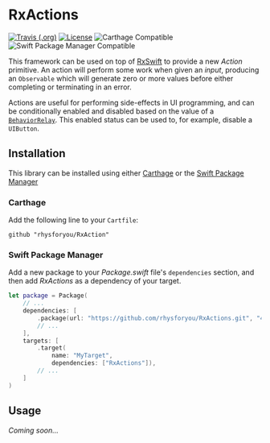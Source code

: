 # RxActions

[![Travis (.org)](https://img.shields.io/travis/rhysforyou/RxActions.svg?style=flat-square)](https://travis-ci.org/rhysforyou/RxActions) [![License](https://img.shields.io/badge/license-MIT-blue.svg?style=flat-square)](https://github.com/rhysforyou/RxActions/blob/master/LICENSE) ![Carthage Compatible](https://img.shields.io/badge/carthage-compatible-blue.svg?style=flat-square) ![Swift Package Manager Compatible](https://img.shields.io/badge/swiftpm-compatible-blue.svg?style=flat-square)

This framework can be used on top of [RxSwift](https://github.com/ReactiveX/RxSwift) to provide a new _Action_ primitive. An action will perform some work when given an _input_, producing an `Observable` which will generate zero or more values before either completing or terminating in an error.

Actions are useful for performing side-effects in UI programming, and can be conditionally enabled and disabled based on the value of a [`BehaviorRelay`](). This enabled status can be used to, for example, disable a `UIButton`.

## Installation

This library can be installed using either [Carthage](https://github.com/Carthage/Carthatge) or the [Swift Package Manager](https://swift.org/package-manager/)

### Carthage

Add the following line to your `Cartfile`:

```
github "rhysforyou/RxAction"
```

### Swift Package Manager

Add a new package to your _Package.swift_ file's `dependencies` section, and then add _RxActions_ as a dependency of your target.

```swift
let package = Package(
    // ...
    dependencies: [
        .package(url: "https://github.com/rhysforyou/RxActions.git", "4.0.0" ..< "5.0.0"),
        // ...
    ],
    targets: [
        .target(
            name: "MyTarget",
            dependencies: ["RxActions"]),
        // ...
    ]
)
```

## Usage

_Coming soon…_
